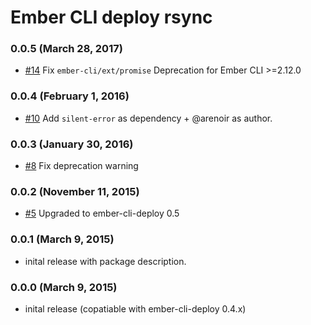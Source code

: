 # Ember CLI deploy rsync

### 0.0.5 (March 28, 2017)
- [#14](https://github.com/arenoir/ember-cli-deploy-rsync/pull/14) Fix `ember-cli/ext/promise` Deprecation for Ember CLI >=2.12.0

### 0.0.4 (February 1, 2016)
- [#10](https://github.com/arenoir/ember-cli-deploy-rsync/pull/10) Add `silent-error` as dependency + @arenoir as author.

### 0.0.3 (January 30, 2016)
- [#8](https://github.com/arenoir/ember-cli-deploy-rsync/pull/8) Fix deprecation warning

### 0.0.2 (November 11, 2015)
- [#5](https://github.com/arenoir/ember-cli-deploy-rsync/pull/5) Upgraded to ember-cli-deploy 0.5

### 0.0.1 (March 9, 2015)
- inital release with package description.

### 0.0.0 (March 9, 2015)
- inital release (copatiable with ember-cli-deploy 0.4.x)
